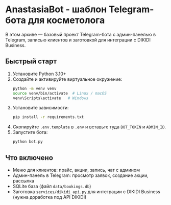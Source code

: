 # AnastasiaBot - шаблон Telegram-бота для косметолога
В этом архиве — базовый проект Telegram-бота с админ-панелью в Telegram, записью клиентов и заготовкой для интеграции с DIKIDI Business.

## Быстрый старт
1. Установите Python 3.10+
2. Создайте и активируйте виртуальное окружение:
   ```bash
   python -m venv venv
   source venv/bin/activate  # Linux / macOS
   venv\Scripts\activate   # Windows
   ```
3. Установите зависимости:
   ```bash
   pip install -r requirements.txt
   ```
4. Скопируйте `.env.template` в `.env` и вставьте туда `BOT_TOKEN` и `ADMIN_ID`.
5. Запустите бота:
   ```bash
   python bot.py
   ```

## Что включено
- Меню для клиентов: прайс, акции, запись, чат с админом
- Админ-панель в Telegram: просмотр заявок, создание акции, рассылка
- SQLite база (файл `data/bookings.db`)
- Заготовка `services/dikidi_api.py` для интеграции с DIKIDI Business (нужна доработка под API DIKIDI)
